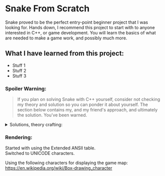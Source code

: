 # Snake From Scratch

Snake proved to be the perfect entry-point beginner project that I was looking for. Hands down, I recommend this project to start with to anyone interested in C++, or game development. You will learn the basics of what are needed to make a game work, and possibly much more.

## What I have learned from this project:
* Stuff 1
* Stuff 2
* Stuff 3

### Spoiler Warning:
> If you plan on solving Snake with C++ yourself, consider not checking my theory and solution so you can ponder it about yourself. The section below contains my, and my friend's approach, and ultimately the solution. You've been warned.

<details>
<summary>Solutions, theory crafting: </summary>
  
 ### S4kyt's version 1:
  
![alt text](https://github.com/S4kyt/Snake/blob/master/proj/var_01.jpg?raw=true)

### S4kyt's version 2:

![alt text](https://github.com/S4kyt/Snake/blob/master/proj/var_02.jpg?raw=true)

### Lion's version:
Insert picture here!

</details>

### Rendering:
Started with using the Extended ANSII table.<br>
Switched to UNICODE characters.<br>

Using the following characters for displaying the game map:
https://en.wikipedia.org/wiki/Box-drawing_character
